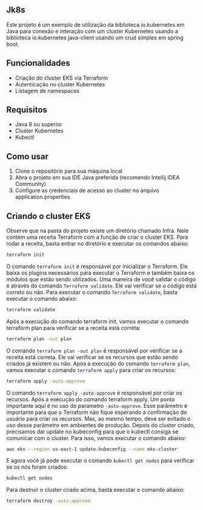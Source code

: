 ## Jk8s

Este projeto é um exemplo de utilização da biblioteca io.kubernetes em Java para conexão e interação com um cluster Kubernetes usando a biblioteca io.kubernetes java-client usando um crud simples em spring boot.

## Funcionalidades

* Criação do cluster EKS via Terraform
* Autenticação no cluster Kubernetes
* Listagem de namespaces

## Requisitos

* Java 8 ou superior
* Cluster Kubernetes
* Kubectl

## Como usar

1. Clone o repositório para sua máquina local
2. Abra o projeto em sua IDE Java preferida (recomendo Intellij IDEA Community)
3. Configure as credenciais de acesso ao cluster no arquivo application.properties

## Criando o cluster EKS

Observe que na pasta do projeto existe um diretório chamado Infra. Nele contém uma receita Terraform com a função de criar o cluster EKS. Para rodar a receita, basta entrar no diretório e executar os comandos abaixo:

```bash
terraform init
```

O comando `terraform init` é responsável por inicializar o Terraform. Ele baixa os plugins necessários para executar o Terraform e também baixa os módulos que estão sendo utilizados. Uma maneira de você validar o código é através do comando `Terraform validate`. Ele vai verificar se o código está correto ou não. Para executar o comando `Terraform validate`, basta executar o comando abaixo:

```bash
terraform validate
```
 Após a execução do comando terraform init, vamos executar o comando terraform plan para verificar se a receita está correta:

```bash
terraform plan -out plan
```

O comando `terraform plan -out plan` é responsável por verificar se a receita está correta. Ele vai verificar se os recursos que estão sendo criados já existem ou não. Após a execução do comando `terraform plan`, vamos executar o comando `terraform apply` para criar os recursos:

```bash
terraform apply -auto-approve
```

O comando `terraform apply -auto-approve` é responsável por criar os recursos. Após a execução do comando terraform apply. Um ponto importante aqui é no uso do parametro `-auto-approve`. Esse parâmetro é importante para que o Terraform não fique esperando a confirmação do usuário para criar os recursos. Mas, ao mesmo tempo, deve ser evitado o uso desse parâmetro em ambientes de produção. Depois do cluster criado, precisamos dar update no kubeconfig para que o kubectl consiga se comunicar com o cluster. Para isso, vamos executar o comando abaixo:

```bash
aws eks --region us-east-1 update-kubeconfig --name eks-cluster
```

E agora você já pode executar o comando `kubectl get nodes` para verificar se os nós foram criados:

```bash
kubectl get nodes
```

Para destruir o cluster criado acima, basta executar o comando abaixo:

```bash
terraform destroy -auto-approve
```



